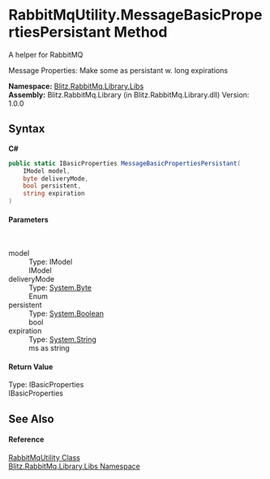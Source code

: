 # RabbitMqUtility.MessageBasicPropertiesPersistant Method 
A helper for RabbitMQ 

Message Properties: Make some as persistant w. long expirations

**Namespace:**&nbsp;<a href="2f73640b-4d66-6806-50a9-fe8154d67729.md">Blitz.RabbitMq.Library.Libs</a><br />**Assembly:**&nbsp;Blitz.RabbitMq.Library (in Blitz.RabbitMq.Library.dll) Version: 1.0.0

## Syntax

**C#**<br />
``` C#
public static IBasicProperties MessageBasicPropertiesPersistant(
	IModel model,
	byte deliveryMode,
	bool persistent,
	string expiration
)
```


#### Parameters
&nbsp;<dl><dt>model</dt><dd>Type: IModel<br />IModel</dd><dt>deliveryMode</dt><dd>Type: <a href="https://docs.microsoft.com/dotnet/api/system.byte" target="_blank">System.Byte</a><br />Enum</dd><dt>persistent</dt><dd>Type: <a href="https://docs.microsoft.com/dotnet/api/system.boolean" target="_blank">System.Boolean</a><br />bool</dd><dt>expiration</dt><dd>Type: <a href="https://docs.microsoft.com/dotnet/api/system.string" target="_blank">System.String</a><br />ms as string</dd></dl>

#### Return Value
Type: IBasicProperties<br />IBasicProperties

## See Also


#### Reference
<a href="77bd9b3a-51ee-2ae4-1600-194e25b1c020.md">RabbitMqUtility Class</a><br /><a href="2f73640b-4d66-6806-50a9-fe8154d67729.md">Blitz.RabbitMq.Library.Libs Namespace</a><br />